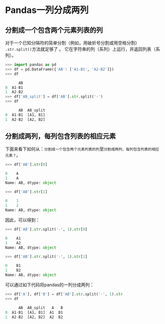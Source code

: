 ﻿# Pandas一列分成两列

## 分割成一个包含两个元素列表的列
对于一个已知分隔符的简单分割（例如，用破折号分割或用空格分割） `.str.split()`方法就足够了 。 它在字符串的列（系列）上运行，并返回列表（系列）。

```python
>>> import pandas as pd
>>> df = pd.DataFrame({'AB': ['A1-B1', 'A2-B2']})
>>> df

      AB
0  A1-B1
1  A2-B2
>>> df['AB_split'] = df['AB'].str.split('-')
>>> df

      AB  AB_split
0  A1-B1  [A1, B1]
1  A2-B2  [A2, B2]
```
## 分割成两列，每列包含列表的相应元素

下面来看下如何从：`分割成一个包含两个元素列表的列`至`分割成两列，每列包含列表的相应元素？`。

```python
>>> df['AB'].str[0]

0    A
1    A
Name: AB, dtype: object

>>> df['AB'].str[1]

0    1
1    2
Name: AB, dtype: object
```

因此，可以得到：
```python
>>> df['AB'].str.split('-', 1).str[0]

0    A1
1    A2
Name: AB, dtype: object

>>> df['AB'].str.split('-', 1).str[1]

0    B1
1    B2
Name: AB, dtype: object
```

可以通过如下代码将pandas的一列分成两列：
```python
>>> df['A'], df['B'] = df['AB'].str.split('-', 1).str
>>> df

      AB  AB_split   A   B
0  A1-B1  [A1, B1]  A1  B1
1  A2-B2  [A2, B2]  A2  B2
```
